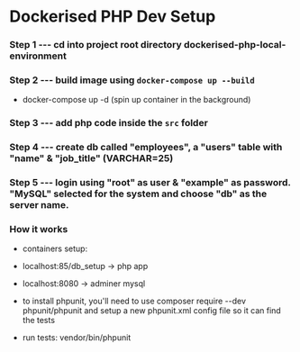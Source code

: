 # Dockerised PHP Dev Setup

### Step 1 --- cd into project root directory dockerised-php-local-environment

### Step 2 --- build image using ```docker-compose up --build```
* docker-compose up -d (spin up container in the background)

### Step 3 --- add php code inside the `src` folder

### Step 4 --- create db called "employees", a "users" table with "name" & "job_title" (VARCHAR=25)
### Step 5 --- login using "root" as user & "example" as password. "MySQL" selected for the system and choose "db" as the server name.

### How it works

* containers setup:
* localhost:85/db_setup -> php app
* localhost:8080 -> adminer mysql

* to install phpunit, you'll need to use composer require --dev phpunit/phpunit and setup a new phpunit.xml config file so it can find the tests
* run tests: vendor/bin/phpunit